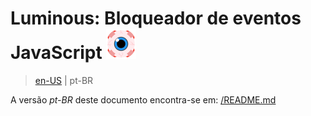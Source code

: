 # Luminous: Bloqueador de eventos JavaScript ![Icon](../../images/icons/48.png)

> [en-US](../en-US) | pt-BR

A versão *pt-BR* deste documento encontra-se em: [/README.md](https://gbaptista.github.io/luminous)
